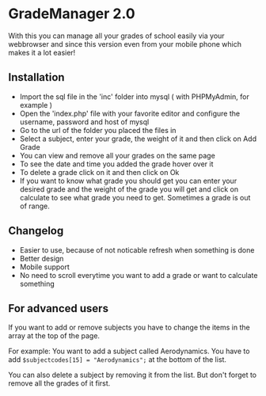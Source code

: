 GradeManager 2.0
=

With this you can manage all your grades of school easily via your webbrowser and since this version even from your mobile phone which makes it a lot easier!

Installation
------------
- Import the sql file in the 'inc' folder into mysql ( with PHPMyAdmin, for example )
- Open the 'index.php' file with your favorite editor and configure the username, password and host of mysql
- Go to the url of the folder you placed the files in
- Select a subject, enter your grade, the weight of it and then click on Add Grade
- You can view and remove all your grades on the same page
- To see the date and time you added the grade hover over it
- To delete a grade click on it and then click on Ok
- If you want to know what grade you should get you can enter your desired grade and the weight of the 
grade you will get and click on calculate to see what grade you need to get. Sometimes a grade is out of range.

Changelog
------------
- Easier to use, because of not noticable refresh when something is done
- Better design
- Mobile support
- No need to scroll everytime you want to add a grade or want to calculate something

For advanced users
------------
If you want to add or remove subjects you have to change the items in the array at the top of the page.

For example: You want to add a subject called Aerodynamics. You have to add `$subjectcodes[15] = "Aerodynamics";` at the bottom of the list.

You can also delete a subject by removing it from the list. But don't forget to remove all the grades of it first.